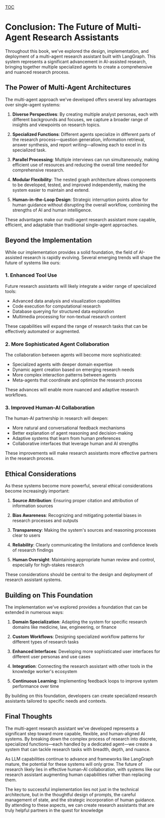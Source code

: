 [TOC](ch00_overview.md)

# Conclusion: The Future of Multi-Agent Research Assistants

Throughout this book, we've explored the design, implementation, and deployment of a multi-agent research assistant built with LangGraph. This system represents a significant advancement in AI-assisted research, bringing together multiple specialized agents to create a comprehensive and nuanced research process.

## The Power of Multi-Agent Architectures

The multi-agent approach we've developed offers several key advantages over single-agent systems:

1. **Diverse Perspectives**: By creating multiple analyst personas, each with different backgrounds and focuses, we capture a broader range of insights and viewpoints on research topics.

2. **Specialized Functions**: Different agents specialize in different parts of the research process—question generation, information retrieval, answer synthesis, and report writing—allowing each to excel in its specialized task.

3. **Parallel Processing**: Multiple interviews can run simultaneously, making efficient use of resources and reducing the overall time needed for comprehensive research.

4. **Modular Flexibility**: The nested graph architecture allows components to be developed, tested, and improved independently, making the system easier to maintain and extend.

5. **Human-in-the-Loop Design**: Strategic interruption points allow for human guidance without disrupting the overall workflow, combining the strengths of AI and human intelligence.

These advantages make our multi-agent research assistant more capable, efficient, and adaptable than traditional single-agent approaches.

## Beyond the Implementation

While our implementation provides a solid foundation, the field of AI-assisted research is rapidly evolving. Several emerging trends will shape the future of systems like ours:

### 1. Enhanced Tool Use

Future research assistants will likely integrate a wider range of specialized tools:

- Advanced data analysis and visualization capabilities
- Code execution for computational research
- Database querying for structured data exploration
- Multimedia processing for non-textual research content

These capabilities will expand the range of research tasks that can be effectively automated or augmented.

### 2. More Sophisticated Agent Collaboration

The collaboration between agents will become more sophisticated:

- Specialized agents with deeper domain expertise
- Dynamic agent creation based on emerging research needs
- More complex interaction patterns between agents
- Meta-agents that coordinate and optimize the research process

These advances will enable more nuanced and adaptive research workflows.

### 3. Improved Human-AI Collaboration

The human-AI partnership in research will deepen:

- More natural and conversational feedback mechanisms
- Better explanation of agent reasoning and decision-making
- Adaptive systems that learn from human preferences
- Collaborative interfaces that leverage human and AI strengths

These improvements will make research assistants more effective partners in the research process.

## Ethical Considerations

As these systems become more powerful, several ethical considerations become increasingly important:

1. **Source Attribution**: Ensuring proper citation and attribution of information sources

2. **Bias Awareness**: Recognizing and mitigating potential biases in research processes and outputs

3. **Transparency**: Making the system's sources and reasoning processes clear to users

4. **Reliability**: Clearly communicating the limitations and confidence levels of research findings

5. **Human Oversight**: Maintaining appropriate human review and control, especially for high-stakes research

These considerations should be central to the design and deployment of research assistant systems.

## Building on This Foundation

The implementation we've explored provides a foundation that can be extended in numerous ways:

1. **Domain Specialization**: Adapting the system for specific research domains like medicine, law, engineering, or finance

2. **Custom Workflows**: Designing specialized workflow patterns for different types of research tasks

3. **Enhanced Interfaces**: Developing more sophisticated user interfaces for different user personas and use cases

4. **Integration**: Connecting the research assistant with other tools in the knowledge worker's ecosystem

5. **Continuous Learning**: Implementing feedback loops to improve system performance over time

By building on this foundation, developers can create specialized research assistants tailored to specific needs and contexts.

## Final Thoughts

The multi-agent research assistant we've developed represents a significant step toward more capable, flexible, and human-aligned AI systems. By breaking down the complex process of research into discrete, specialized functions—each handled by a dedicated agent—we create a system that can tackle research tasks with breadth, depth, and nuance.

As LLM capabilities continue to advance and frameworks like LangGraph mature, the potential for these systems will only grow. The future of research likely lies in effective human-AI collaboration, with systems like our research assistant augmenting human capabilities rather than replacing them.

The key to successful implementation lies not just in the technical architecture, but in the thoughtful design of prompts, the careful management of state, and the strategic incorporation of human guidance. By attending to these aspects, we can create research assistants that are truly helpful partners in the quest for knowledge
